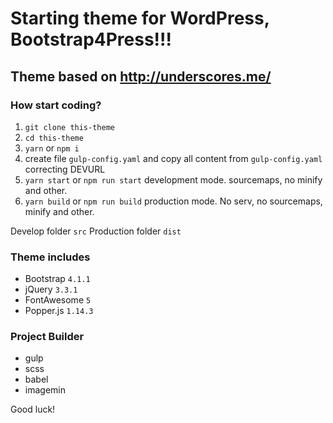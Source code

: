 # Starting theme for WordPress, Bootstrap4Press!!!

## Theme based on http://underscores.me/

### How start coding?

1. `git clone this-theme`
2. `cd this-theme`
3. `yarn` or `npm i`
4. create file `gulp-config.yaml` and copy all content from `gulp-config.yaml` correcting DEVURL
5. `yarn start` or `npm run start` development mode. sourcemaps, no minify and other.
6. `yarn build` or `npm run build` production mode. No serv, no sourcemaps, minify and other.

Develop folder `src`
Production folder `dist`

### Theme includes

- Bootstrap `4.1.1`
- jQuery `3.3.1`
- FontAwesome `5`
- Popper.js `1.14.3`

### Project Builder

- gulp
- scss
- babel
- imagemin


Good luck!
